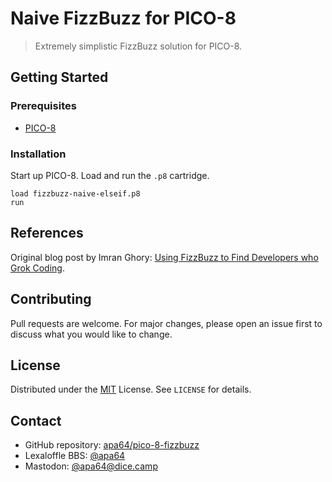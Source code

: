 # Naive FizzBuzz for PICO-8

> Extremely simplistic FizzBuzz solution for PICO-8.

## Getting Started

### Prerequisites

- [PICO-8](https://www.lexaloffle.com/pico-8.php)

### Installation

Start up PICO-8. Load and run the `.p8` cartridge.

```pico-8
load fizzbuzz-naive-elseif.p8
run
```

## References

Original blog post by Imran Ghory: [Using FizzBuzz to Find Developers who Grok Coding](https://imranontech.com/2007/01/24/using-fizzbuzz-to-find-developers-who-grok-coding/).

## Contributing

Pull requests are welcome. For major changes, please open an issue first to discuss what you would like to change.

## License

Distributed under the [MIT](https://choosealicense.com/licenses/mit/) License. See `LICENSE` for details.

## Contact

- GitHub repository: [apa64/pico-8-fizzbuzz](https://github.com/apa64/pico-8-fizzbuzz)
- Lexaloffle BBS: [@apa64](https://www.lexaloffle.com/bbs/?uid=45600)
- Mastodon: [@apa64@dice.camp](https://dice.camp/@apa64)
